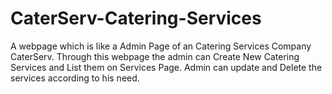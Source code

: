 # CaterServ-Catering-Services
A webpage which is like a Admin Page of an Catering Services Company CaterServ. Through this webpage the admin can Create New Catering Services and List them on Services Page. Admin can update and Delete the services according to his need.

